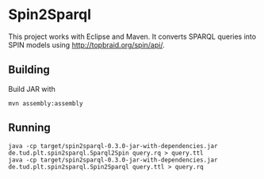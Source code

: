 # Spin2Sparql

This project works with Eclipse and Maven. It converts SPARQL queries into SPIN models using http://topbraid.org/spin/api/.
 
## Building

Build JAR with 
```
mvn assembly:assembly
```
 
## Running
```
java -cp target/spin2sparql-0.3.0-jar-with-dependencies.jar de.tud.plt.spin2sparql.Sparql2Spin query.rq > query.ttl
java -cp target/spin2sparql-0.3.0-jar-with-dependencies.jar de.tud.plt.spin2sparql.Spin2Sparql query.ttl > query.rq
```
 
 
 
